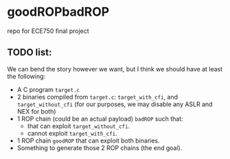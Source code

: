 # goodROPbadROP
repo for ECE750 final project
## TODO list:
We can bend the story however we want, but I think we should have at least the following:
- A C program ```target.c```
- 2 binaries compiled from ```target.c```: ```target_with_cfi```, and ```target_without_cfi```
(for our purposes, we may disable any ASLR and NEX for both)
- 1 ROP chain (could be an actual payload) ```badROP``` such that:
    - that can exploit ```target_without_cfi```.
    - cannot exploit ```target_with_cfi```.
- 1 ROP chain ```goodROP``` that can exploit both binaries.
- Something to generate those 2 ROP chains (the end goal).
